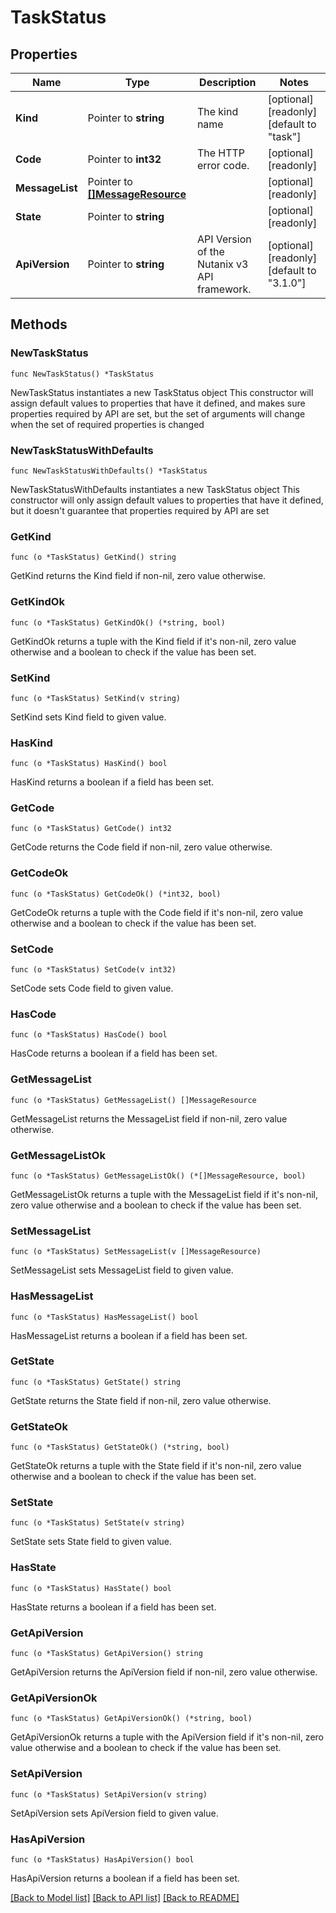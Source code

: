 # TaskStatus

## Properties

Name | Type | Description | Notes
------------ | ------------- | ------------- | -------------
**Kind** | Pointer to **string** | The kind name | [optional] [readonly] [default to "task"]
**Code** | Pointer to **int32** | The HTTP error code. | [optional] [readonly] 
**MessageList** | Pointer to [**[]MessageResource**](MessageResource.md) |  | [optional] [readonly] 
**State** | Pointer to **string** |  | [optional] [readonly] 
**ApiVersion** | Pointer to **string** | API Version of the Nutanix v3 API framework. | [optional] [readonly] [default to "3.1.0"]

## Methods

### NewTaskStatus

`func NewTaskStatus() *TaskStatus`

NewTaskStatus instantiates a new TaskStatus object
This constructor will assign default values to properties that have it defined,
and makes sure properties required by API are set, but the set of arguments
will change when the set of required properties is changed

### NewTaskStatusWithDefaults

`func NewTaskStatusWithDefaults() *TaskStatus`

NewTaskStatusWithDefaults instantiates a new TaskStatus object
This constructor will only assign default values to properties that have it defined,
but it doesn't guarantee that properties required by API are set

### GetKind

`func (o *TaskStatus) GetKind() string`

GetKind returns the Kind field if non-nil, zero value otherwise.

### GetKindOk

`func (o *TaskStatus) GetKindOk() (*string, bool)`

GetKindOk returns a tuple with the Kind field if it's non-nil, zero value otherwise
and a boolean to check if the value has been set.

### SetKind

`func (o *TaskStatus) SetKind(v string)`

SetKind sets Kind field to given value.

### HasKind

`func (o *TaskStatus) HasKind() bool`

HasKind returns a boolean if a field has been set.

### GetCode

`func (o *TaskStatus) GetCode() int32`

GetCode returns the Code field if non-nil, zero value otherwise.

### GetCodeOk

`func (o *TaskStatus) GetCodeOk() (*int32, bool)`

GetCodeOk returns a tuple with the Code field if it's non-nil, zero value otherwise
and a boolean to check if the value has been set.

### SetCode

`func (o *TaskStatus) SetCode(v int32)`

SetCode sets Code field to given value.

### HasCode

`func (o *TaskStatus) HasCode() bool`

HasCode returns a boolean if a field has been set.

### GetMessageList

`func (o *TaskStatus) GetMessageList() []MessageResource`

GetMessageList returns the MessageList field if non-nil, zero value otherwise.

### GetMessageListOk

`func (o *TaskStatus) GetMessageListOk() (*[]MessageResource, bool)`

GetMessageListOk returns a tuple with the MessageList field if it's non-nil, zero value otherwise
and a boolean to check if the value has been set.

### SetMessageList

`func (o *TaskStatus) SetMessageList(v []MessageResource)`

SetMessageList sets MessageList field to given value.

### HasMessageList

`func (o *TaskStatus) HasMessageList() bool`

HasMessageList returns a boolean if a field has been set.

### GetState

`func (o *TaskStatus) GetState() string`

GetState returns the State field if non-nil, zero value otherwise.

### GetStateOk

`func (o *TaskStatus) GetStateOk() (*string, bool)`

GetStateOk returns a tuple with the State field if it's non-nil, zero value otherwise
and a boolean to check if the value has been set.

### SetState

`func (o *TaskStatus) SetState(v string)`

SetState sets State field to given value.

### HasState

`func (o *TaskStatus) HasState() bool`

HasState returns a boolean if a field has been set.

### GetApiVersion

`func (o *TaskStatus) GetApiVersion() string`

GetApiVersion returns the ApiVersion field if non-nil, zero value otherwise.

### GetApiVersionOk

`func (o *TaskStatus) GetApiVersionOk() (*string, bool)`

GetApiVersionOk returns a tuple with the ApiVersion field if it's non-nil, zero value otherwise
and a boolean to check if the value has been set.

### SetApiVersion

`func (o *TaskStatus) SetApiVersion(v string)`

SetApiVersion sets ApiVersion field to given value.

### HasApiVersion

`func (o *TaskStatus) HasApiVersion() bool`

HasApiVersion returns a boolean if a field has been set.


[[Back to Model list]](../README.md#documentation-for-models) [[Back to API list]](../README.md#documentation-for-api-endpoints) [[Back to README]](../README.md)


